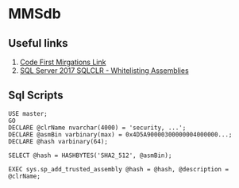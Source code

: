 # MMSdb

## Useful links

1. [Code First Mirgations Link](https://docs.microsoft.com/en-us/ef/ef6/modeling/code-first/migrations/?redirectedfrom=MSDN)
1. [SQL Server 2017 SQLCLR - Whitelisting Assemblies](https://nielsberglund.com/2017/07/23/sql-server-2017-sqlclr---whitelisting-assemblies/)


## Sql Scripts
```
USE master;
GO
DECLARE @clrName nvarchar(4000) = 'security, ...';
DECLARE @asmBin varbinary(max) = 0x4D5A90000300000004000000...;
DECLARE @hash varbinary(64);

SELECT @hash = HASHBYTES('SHA2_512', @asmBin);

EXEC sys.sp_add_trusted_assembly @hash = @hash, @description = @clrName;
```
